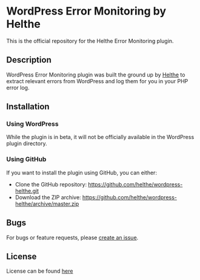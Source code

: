 # WordPress Error Monitoring by Helthe

This is the official repository for the Helthe Error Monitoring plugin.

## Description

WordPress Error Monitoring plugin was built the ground up by [Helthe](https://helthe.co) to extract relevant errors from WordPress and log them for you in your PHP error log.

## Installation

### Using WordPress

While the plugin is in beta, it will not be officially available in the WordPress plugin directory.

### Using GitHub

If you want to install the plugin using GitHub, you can either:

* Clone the GitHub repository: https://github.com/helthe/wordpress-helthe.git
* Download the ZIP archive: https://github.com/helthe/wordpress-helthe/archive/master.zip

## Bugs

For bugs or feature requests, please [create an issue](https://github.com/helthe/wordpress-helthe/issues/new).

## License

License can be found [here](https://github.com/helthe/wordpress-helthe/blob/master/LICENSE.txt)